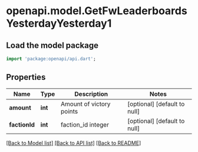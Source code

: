 # openapi.model.GetFwLeaderboardsYesterdayYesterday1

## Load the model package
```dart
import 'package:openapi/api.dart';
```

## Properties
Name | Type | Description | Notes
------------ | ------------- | ------------- | -------------
**amount** | **int** | Amount of victory points | [optional] [default to null]
**factionId** | **int** | faction_id integer | [optional] [default to null]

[[Back to Model list]](../README.md#documentation-for-models) [[Back to API list]](../README.md#documentation-for-api-endpoints) [[Back to README]](../README.md)


